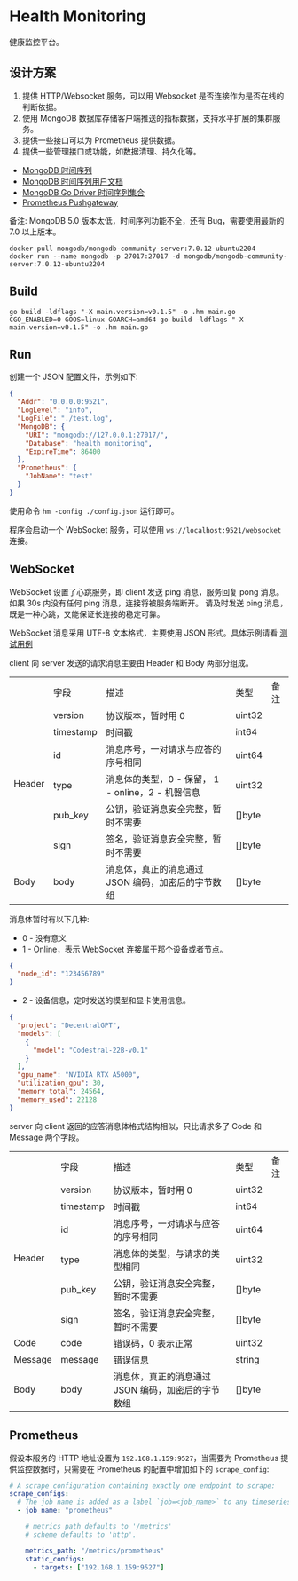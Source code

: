 # Health Monitoring

健康监控平台。

## 设计方案

1. 提供 HTTP/Websocket 服务，可以用 Websocket 是否连接作为是否在线的判断依据。
2. 使用 MongoDB 数据库存储客户端推送的指标数据，支持水平扩展的集群服务。
3. 提供一些接口可以为 Prometheus 提供数据。
4. 提供一些管理接口或功能，如数据清理、持久化等。

- [MongoDB 时间序列](https://www.mongodb.com/zh-cn/products/capabilities/time-series)
- [MongoDB 时间序列用户文档](https://www.mongodb.com/zh-cn/docs/manual/core/timeseries-collections/)
- [MongoDB Go Driver 时间序列集合](https://www.mongodb.com/zh-cn/docs/drivers/go/current/fundamentals/time-series/)
- [Prometheus Pushgateway](https://github.com/prometheus/pushgateway)

备注: MongoDB 5.0 版本太低，时间序列功能不全，还有 Bug，需要使用最新的 7.0 以上版本。

```shell
docker pull mongodb/mongodb-community-server:7.0.12-ubuntu2204
docker run --name mongodb -p 27017:27017 -d mongodb/mongodb-community-server:7.0.12-ubuntu2204
```

## Build

```shell
go build -ldflags "-X main.version=v0.1.5" -o .hm main.go
CGO_ENABLED=0 GOOS=linux GOARCH=amd64 go build -ldflags "-X main.version=v0.1.5" -o .hm main.go
```

## Run

创建一个 JSON 配置文件，示例如下:

```json
{
  "Addr": "0.0.0.0:9521",
  "LogLevel": "info",
  "LogFile": "./test.log",
  "MongoDB": {
    "URI": "mongodb://127.0.0.1:27017/",
    "Database": "health_monitoring",
    "ExpireTime": 86400
  },
  "Prometheus": {
    "JobName": "test"
  }
}
```

使用命令 `hm -config ./config.json` 运行即可。

程序会启动一个 WebSocket 服务，可以使用 `ws://localhost:9521/websocket` 连接。

## WebSocket

WebSocket 设置了心跳服务，即 client 发送 ping 消息，服务回复 pong 消息。
如果 30s 内没有任何 ping 消息，连接将被服务端断开。
请及时发送 ping 消息，既是一种心跳，又能保证长连接的稳定可靠。

WebSocket 消息采用 UTF-8 文本格式，主要使用 JSON 形式。具体示例请看 [测试用例](./ws/ws_test.go)

client 向 server 发送的请求消息主要由 Header 和 Body 两部分组成。

<table>
  <tr>
    <td></td>
    <td>字段</td>
    <td>描述</td>
    <td>类型</td>
    <td>备注</td>
  </tr>
  <tr>
    <td rowspan="6">Header</td>
    <td>version</td>
    <td>协议版本，暂时用 0</td>
    <td>uint32</td>
    <td></td>
  </tr>
  <tr>
    <td>timestamp</td>
    <td>时间戳</td>
    <td>int64</td>
    <td></td>
  </tr>
  <tr>
    <td>id</td>
    <td>消息序号，一对请求与应答的序号相同</td>
    <td>uint64</td>
    <td></td>
  </tr>
  <tr>
    <td>type</td>
    <td>消息体的类型，0 - 保留， 1 - online，2 - 机器信息</td>
    <td>uint32</td>
    <td></td>
  </tr>
  <tr>
    <td>pub_key</td>
    <td>公钥，验证消息安全完整，暂时不需要</td>
    <td>[]byte</td>
    <td></td>
  </tr>
  <tr>
    <td>sign</td>
    <td>签名，验证消息安全完整，暂时不需要</td>
    <td>[]byte</td>
    <td></td>
  </tr>
  <tr>
    <td>Body</td>
    <td>body</td>
    <td>消息体，真正的消息通过 JSON 编码，加密后的字节数组</td>
    <td>[]byte</td>
    <td></td>
  </tr>
</table>

消息体暂时有以下几种:
- 0 - 没有意义
- 1 - Online，表示 WebSocket 连接属于那个设备或者节点。
```json
{
  "node_id": "123456789"
}
```
- 2 - 设备信息，定时发送的模型和显卡使用信息。
```json
{
  "project": "DecentralGPT",
  "models": [
    {
      "model": "Codestral-22B-v0.1"
    }
  ],
  "gpu_name": "NVIDIA RTX A5000",
  "utilization_gpu": 30,
  "memory_total": 24564,
  "memory_used": 22128
}
```

server 向 client 返回的应答消息体格式结构相似，只比请求多了 Code 和 Message 两个字段。

<table>
  <tr>
    <td></td>
    <td>字段</td>
    <td>描述</td>
    <td>类型</td>
    <td>备注</td>
  </tr>
  <tr>
    <td rowspan="6">Header</td>
    <td>version</td>
    <td>协议版本，暂时用 0</td>
    <td>uint32</td>
    <td></td>
  </tr>
  <tr>
    <td>timestamp</td>
    <td>时间戳</td>
    <td>int64</td>
    <td></td>
  </tr>
  <tr>
    <td>id</td>
    <td>消息序号，一对请求与应答的序号相同</td>
    <td>uint64</td>
    <td></td>
  </tr>
  <tr>
    <td>type</td>
    <td>消息体的类型，与请求的类型相同</td>
    <td>uint32</td>
    <td></td>
  </tr>
  <tr>
    <td>pub_key</td>
    <td>公钥，验证消息安全完整，暂时不需要</td>
    <td>[]byte</td>
    <td></td>
  </tr>
  <tr>
    <td>sign</td>
    <td>签名，验证消息安全完整，暂时不需要</td>
    <td>[]byte</td>
    <td></td>
  </tr>
  <tr>
    <td>Code</td>
    <td>code</td>
    <td>错误码，0 表示正常</td>
    <td>uint32</td>
    <td></td>
  </tr>
  <tr>
    <td>Message</td>
    <td>message</td>
    <td>错误信息</td>
    <td>string</td>
    <td></td>
  </tr>
  <tr>
    <td>Body</td>
    <td>body</td>
    <td>消息体，真正的消息通过 JSON 编码，加密后的字节数组</td>
    <td>[]byte</td>
    <td></td>
  </tr>
</table>

## Prometheus

假设本服务的 HTTP 地址设置为 `192.168.1.159:9527`，当需要为 Prometheus 提供监控数据时，只需要在 Prometheus 的配置中增加如下的 `scrape_config`:

```yaml
# A scrape configuration containing exactly one endpoint to scrape:
scrape_configs:
  # The job name is added as a label `job=<job_name>` to any timeseries scraped from this config.
  - job_name: "prometheus"

    # metrics_path defaults to '/metrics'
    # scheme defaults to 'http'.

    metrics_path: "/metrics/prometheus"
    static_configs:
      - targets: ["192.168.1.159:9527"]
```
